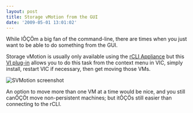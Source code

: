 ```yaml
---
layout: post
title: Storage vMotion from the GUI
date: '2009-05-01 13:01:02'
---
```



While IÔÇÖm a big fan of the command-line, there are times when you just want to be able to do something from the GUI.

Storage vMotion is usually only available using the [rCLI Appliance](http://www.vm-help.com/esx/esx3i/Import_RCLI_Appliance.html) but this [VI plug-in](http://sourceforge.net/projects/vip-svmotion/) allows you to do this task from the context menu in VIC, simply install, restart VIC if necessary, then get moving those VMs.

![SVMotion screenshot](/content/images/2016/01/svmotionplugin.jpg)

An option to move more than one VM at a time would be nice, and you still canÔÇÖt move non-persistent machines; but itÔÇÖs still easier than connecting to the rCLI.



